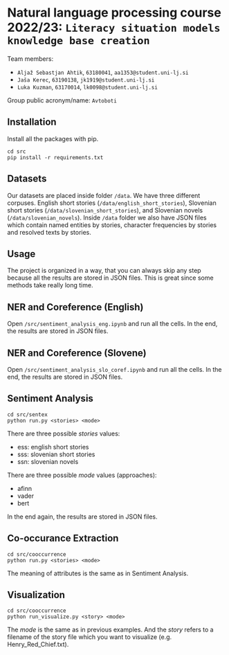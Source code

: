 # Natural language processing course 2022/23: `Literacy situation models knowledge base creation`

Team members:
 * `Aljaž Sebastjan Ahtik`, `63180041`, `aa1353@student.uni-lj.si`
 * `Jaša Kerec`, `63190138`, `jk1919@student.uni-lj.si`
 * `Luka Kuzman`, `63170014`, `lk0098@student.uni-lj.si`
 
Group public acronym/name: `Avtoboti`

## Installation

Install all the packages with pip.
```
cd src
pip install -r requirements.txt
```

## Datasets
Our datasets are placed inside folder ```/data```. We have three different corpuses. English short stories (```/data/english_short_stories```), Slovenian short stories (```/data/slovenian_short_stories```), and Slovenian novels (```/data/slovenian_novels```). Inside ```/data``` folder we also have JSON files which contain named entities by stories, character frequencies by stories and resolved texts by stories.

## Usage
The project is organized in a way, that you can always skip any step because all the results are stored in JSON files. This is great since some methods take really long time.

## NER and Coreference (English)

Open ```/src/sentiment_analysis_eng.ipynb``` and run all the cells. In the end, the results are stored in JSON files.

## NER and Coreference (Slovene)

Open ```/src/sentiment_analysis_slo_coref.ipynb``` and run all the cells. In the end, the results are stored in JSON files.

## Sentiment Analysis

```
cd src/sentex
python run.py <stories> <mode>
```
There are three possible *stories* values:
- ess: english short stories
- sss: slovenian short stories
- ssn: slovenian novels

There are three possible *mode* values (approaches):
- afinn
- vader
- bert

In the end again, the results are stored in JSON files.

## Co-occurance Extraction

```
cd src/cooccurrence
python run.py <stories> <mode>
```

The meaning of attributes is the same as in Sentiment Analysis.

## Visualization

```
cd src/cooccurrence
python run_visualize.py <story> <mode>
```

The *mode* is the same as in previous examples. And the *story* refers to a filename of the story file which you want to visualize (e.g. Henry_Red_Chief.txt).

